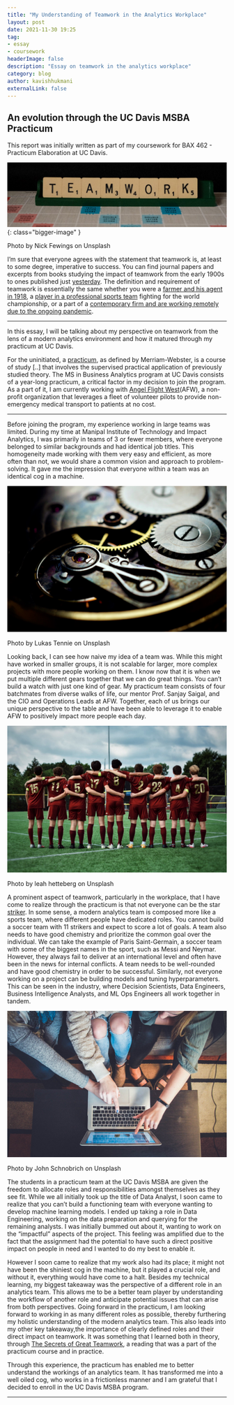 ```yaml
---
title: "My Understanding of Teamwork in the Analytics Workplace"
layout: post
date: 2021-11-30 19:25
tag:
- essay
- coursework
headerImage: false
description: "Essay on teamwork in the analytics workplace"
category: blog
author: kavishhukmani
externalLink: false
---
```


## An evolution through the UC Davis MSBA Practicum

<span class="evidence">This report was initially written as part of my coursework for BAX 462 - Practicum Elaboration at UC Davis.</span>

![Teamwork Image](/assets/images/posts/my-understanding-of-teamwork-in-the-analytics-workplace/teamwork.jpeg){: class="bigger-image" }
<figcaption class="caption">Photo by Nick Fewings on Unsplash</figcaption>


I’m sure that everyone agrees with the statement that teamwork is, at least to some degree, imperative to success. You can find journal papers and excerpts from books studying the impact of teamwork from the early 1900s to ones published just [yesterday](https://scholar.google.com/scholar?q=teamwork&scisbd=1). The definition and requirement of teamwork is essentially the same whether you were a [farmer and his agent in 1918](https://naldc.nal.usda.gov/download/IND43843093/PDF), a [player in a professional sports team](https://www.tandfonline.com/doi/abs/10.1080/1750984X.2014.932423) fighting for the world championship, or a part of a [contemporary firm and are working remotely due to the ongoing pandemic](http://dx.doi.org/10.1136/bmjqs-2020-011447).

---

In this essay, I will be talking about my perspective on teamwork from the lens of a modern analytics environment and how it matured through my practicum at UC Davis.

For the uninitiated, a [practicum](https://www.merriam-webster.com/dictionary/practicum), as defined by Merriam-Webster, is a course of study [..] that involves the supervised practical application of previously studied theory. The MS in Business Analytics program at UC Davis consists of a year-long practicum, a critical factor in my decision to join the program. As a part of it, I am currently working with [Angel Flight West](https://www.angelflightwest.org/)(AFW), a non-profit organization that leverages a fleet of volunteer pilots to provide non-emergency medical transport to patients at no cost.

---

Before joining the program, my experience working in large teams was limited. During my time at Manipal Institute of Technology and Impact Analytics, I was primarily in teams of 3 or fewer members, where everyone belonged to similar backgrounds and had identical job titles. This homogeneity made working with them very easy and efficient, as more often than not, we would share a common vision and approach to problem-solving. It gave me the impression that everyone within a team was an identical cog in a machine.

![Watch Image](/assets/images/posts/my-understanding-of-teamwork-in-the-analytics-workplace/watch.jpeg)
<figcaption class="caption">Photo by Lukas Tennie on Unsplash</figcaption>  

Looking back, I can see how naive my idea of a team was. While this might have worked in smaller groups, it is not scalable for larger, more complex projects with more people working on them. I know now that it is when we put multiple different gears together that we can do great things. You can’t build a watch with just one kind of gear. My practicum team consists of four batchmates from diverse walks of life, our mentor Prof. Sanjay Saigal, and the CIO and Operations Leads at AFW. Together, each of us brings our unique perspective to the table and have been able to leverage it to enable AFW to positively impact more people each day.

![Soccer Image](/assets/images/posts/my-understanding-of-teamwork-in-the-analytics-workplace/soccer.jpeg)
<figcaption class="caption">Photo by leah hetteberg on Unsplash</figcaption>  


A prominent aspect of teamwork, particularly in the workplace, that I have come to realize through the practicum is that not everyone can be the star [striker](https://www.merriam-webster.com/dictionary/striker). In some sense, a modern analytics team is composed more like a sports team, where different people have dedicated roles. You cannot build a soccer team with 11 strikers and expect to score a lot of goals. A team also needs to have good chemistry and prioritize the common goal over the individual. We can take the example of Paris Saint-Germain, a soccer team with some of the biggest names in the sport, such as Messi and Neymar. However, they always fail to deliver at an international level and often have been in the news for internal conflicts. A team needs to be well-rounded and have good chemistry in order to be successful. Similarly, not everyone working on a project can be building models and tuning hyperparameters. This can be seen in the industry, where Decision Scientists, Data Engineers, Business Intelligence Analysts, and ML Ops Engineers all work together in tandem.

![Teamworking Image](/assets/images/posts/my-understanding-of-teamwork-in-the-analytics-workplace/teamworking.jpeg)
<figcaption class="caption">Photo by John Schnobrich on Unsplash</figcaption>  

The students in a practicum team at the UC Davis MSBA are given the freedom to allocate roles and responsibilities amongst themselves as they see fit. While we all initially took up the title of Data Analyst, I soon came to realize that you can’t build a functioning team with everyone wanting to develop machine learning models. I ended up taking a role in Data Engineering, working on the data preparation and querying for the remaining analysts. I was initially bummed out about it, wanting to work on the “impactful” aspects of the project. This feeling was amplified due to the fact that the assignment had the potential to have such a direct positive impact on people in need and I wanted to do my best to enable it.

However I soon came to realize that my work also had its place; it might not have been the shiniest cog in the machine, but it played a crucial role, and without it, everything would have come to a halt. Besides my technical learning, my biggest takeaway was the perspective of a different role in an analytics team. This allows me to be a better team player by understanding the workflow of another role and anticipate potential issues that can arise from both perspectives. Going forward in the practicum, I am looking forward to working in as many different roles as possible, thereby furthering my holistic understanding of the modern analytics team. This also leads into my other key takeaway,the importance of clearly defined roles and their direct impact on teamwork. It was something that I learned both in theory, through [The Secrets of Great Teamwork](https://hbr.org/2016/06/the-secrets-of-great-teamwork), a reading that was a part of the practicum course and in practice.

Through this experience, the practicum has enabled me to better understand the workings of an analytics team. It has transformed me into a well oiled cog, who works in a frictionless manner and I am grateful that I decided to enroll in the UC Davis MSBA program.

---
